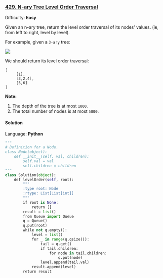 ### [429\. N-ary Tree Level Order Traversal](https://leetcode.com/problems/n-ary-tree-level-order-traversal/description/)

Difficulty: **Easy**

Given an n-ary tree, return the level order traversal of its nodes' values. (ie, from left to right, level by level).

For example, given a `3-ary` tree:

![](/static/images/problemset/NaryTreeExample.png)

We should return its level order traversal:

```
[
     [1],
     [3,2,4],
     [5,6]
]
```

**Note:**

1.  The depth of the tree is at most `1000`.
2.  The total number of nodes is at most `5000`.



#### Solution

Language: **Python**

```python
"""
# Definition for a Node.
class Node(object):
    def __init__(self, val, children):
        self.val = val
        self.children = children
"""
class Solution(object):
    def levelOrder(self, root):
        """
        :type root: Node
        :rtype: List[List[int]]
        """
        if root is None:
            return []
        result = list()
        from Queue import Queue
        q = Queue()
        q.put(root)
        while not q.empty():
            level = list()
            for _ in range(q.qsize()):
                tail = q.get()
                if tail.children:
                    for node in tail.children:
                        q.put(node)
                level.append(tail.val)
            result.append(level)
        return result
```